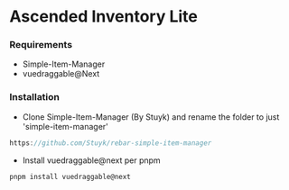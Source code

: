 # Ascended Inventory Lite

### Requirements

-   Simple-Item-Manager
-   vuedraggable@Next

### Installation

-   Clone Simple-Item-Manager (By Stuyk) and rename the folder to just 'simple-item-manager'

```typescript
https://github.com/Stuyk/rebar-simple-item-manager
```

-   Install vuedraggable@next per pnpm

```typescript
pnpm install vuedraggable@next
```
